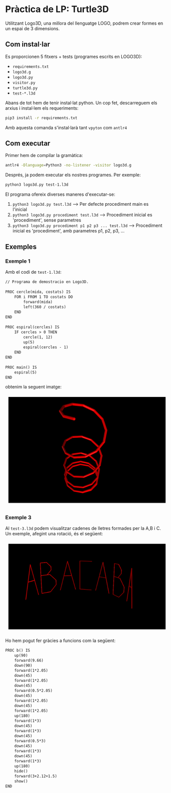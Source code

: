 # Pràctica de LP: Turtle3D

Utilitzant Logo3D, una millora del llenguatge LOGO, podrem crear formes en un espai de 3 dimensions.

## Com instal·lar

Es proporcionen 5 fitxers + tests (programes escrits en LOGO3D): 
 - `requirements.txt`
 - `logo3d.g`
 - `logo3d.py`
 - `visitor.py`
 - `turtle3d.py`
 - `test-*.l3d`

Abans de tot hem de tenir instal·lat python. Un cop fet, descarreguem els arxius i instal·lem els requeriments:

```bash
pip3 install -r requirements.txt
```

Amb aquesta comanda s'instal·larà tant `vpyton` com `antlr4`

## Com executar

Primer hem de compilar la gramàtica:
```bash
antlr4 -Dlanguage=Python3 -no-listener -visitor logo3d.g
```
Després, ja podem executar els nostres programes. Per exemple:
```bash
python3 logo3d.py test-1.l3d
```
El programa ofereix diverses maneres d'executar-se:
1.  ``python3 logo3d.py test.l3d`` --> Per defecte procediment main es l'inicial
2.  ``python3 logo3d.py procediment test.l3d`` --> Procediment inicial es 'procediment', sense parametres
3.  ``python3 logo3d.py procediment p1 p2 p3 ... test.l3d`` --> Procediment inicial es 'procediment', amb parametres p1, p2, p3, ...

## Exemples

### Exemple 1

Amb el codi de ``test-1.l3d``:

```
// Programa de demostracio en Logo3D.

PROC cercle(mida, costats) IS
    FOR i FROM 1 TO costats DO
        forward(mida)
        left(360 / costats)
    END
END

PROC espiral(cercles) IS
    IF cercles > 0 THEN
        cercle(1, 12)
        up(5)
        espiral(cercles - 1)
    END
END

PROC main() IS
    espiral(5)
END
```

obtenim la seguent imatge:
<p align="center">
  <img src="images/test-1.png" width="500" title="exemple1" style="padding: 10px">
</p>

### Exemple 3

Al ``test-3.l3d`` podem visualitzar cadenes de lletres formades per la A,B i C. Un exemple, afegint una rotació, és el següent:
<p align="center">
  <img src="images/test-3.png" width="500" title="exemple3" style="padding: 10px">
</p>

Ho hem pogut fer gràcies a funcions com la següent:
```
PROC b() IS
    up(90)
    forward(9.66)
    down(90)
    forward(1*2.05)
    down(45)
    forward(1*2.05)
    down(45)
    forward(0.5*2.05)
    down(45)
    forward(1*2.05)
    down(45)
    forward(1*2.05)
    up(180)
    forward(1*3)
    down(45)
    forward(1*3)
    down(45)
    forward(0.5*3)
    down(45)
    forward(1*3)
    down(45)
    forward(1*3)
    up(180)
    hide()
    forward(3+2.12+1.5)
    show()
END
```
